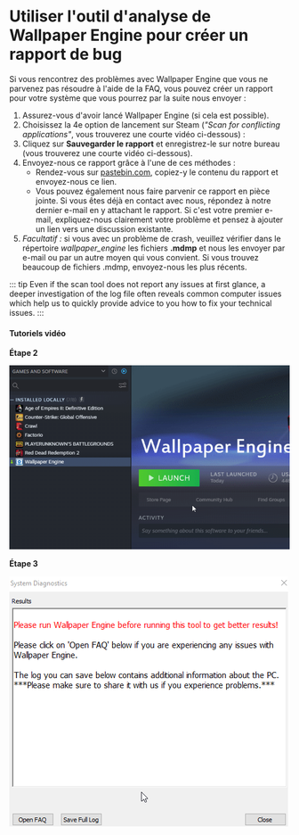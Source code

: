 # Utiliser l'outil d'analyse de Wallpaper Engine pour créer un rapport de bug

Si vous rencontrez des problèmes avec Wallpaper Engine que vous ne parvenez pas résoudre à l'aide de la FAQ, vous pouvez créer un rapport pour votre système que vous pourrez par la suite nous envoyer :

1. Assurez-vous d'avoir lancé Wallpaper Engine (si cela est possible).
2. Choisissez la 4e option de lancement sur Steam (*"Scan for conflicting applications"*, vous trouverez une courte vidéo ci-dessous) :
3. Cliquez sur **Sauvegarder le rapport** et enregistrez-le sur notre bureau (vous trouverez une courte vidéo ci-dessous).
4. Envoyez-nous ce rapport grâce à l'une de ces méthodes :
    * Rendez-vous sur [pastebin.com](https://pastebin.com/), copiez-y le contenu du rapport et envoyez-nous ce lien.
    * Vous pouvez également nous faire parvenir ce rapport en pièce jointe. Si vous êtes déjà en contact avec nous, répondez à notre dernier e-mail en y attachant le rapport. Si c'est votre premier e-mail, expliquez-nous clairement votre problème et pensez à ajouter un lien vers une discussion existante.
5. *Facultatif :* si vous avec un problème de crash, veuillez vérifier dans le répertoire *wallpaper_engine* les fichiers **.mdmp** et nous les envoyer par e-mail ou par un autre moyen qui vous convient. Si vous trouvez beaucoup de fichiers .mdmp, envoyez-nous les plus récents.

::: tip
Even if the scan tool does not report any issues at first glance, a deeper investigation of the log file often reveals common computer issues which help us to quickly provide advice to you how to fix your technical issues.
:::

#### Tutoriels vidéo

**Étape 2**

![Lancement de l'outil d'analyse](./scantoollaunch.gif)

**Étape 3**

![Rapport de l'outil d'analyse](./scantoolsave.gif)